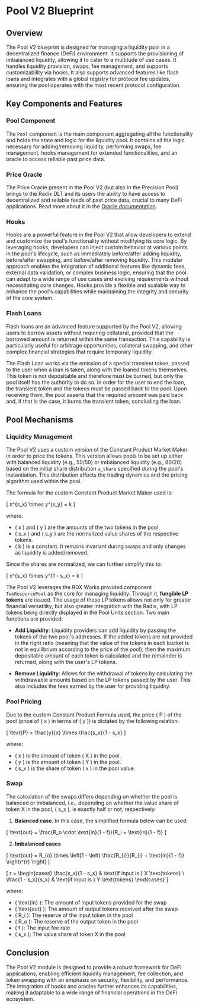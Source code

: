 # Pool V2 Blueprint

## Overview

The Pool V2 blueprint is designed for managing a liquidity pool in a decentralized finance (DeFi) environment. It supports the provisioning of imbalanced liquidity, allowing it to cater to a multitude of use cases. It handles liquidity provision, swaps, fee management, and supports customizability via hooks. It also supports advanced features like flash loans and integrates with a global registry for protocol fee updates, ensuring the pool operates with the most recent protocol configuration.

## Key Components and Features

### Pool Component

The `Pool` component is the main component aggregating all the functionality and holds the state and logic for the liquidity pool. It contains all the logic necessary for adding/removing liquidity, performing swaps, fee management, hooks management for extended functionalities, and an oracle to access reliable past price data.

### Price Oracle

The Price Oracle present in the Pool V2 (but also in the Precision Pool) brings to the Radix DLT and its users the ability to have access to decentralized and reliable feeds of past price data, crucial to many DeFi applications. Read more about it in the [Oracle documentation](../common/Oracle.md).

### Hooks

Hooks are a powerful feature in the Pool V2 that allow developers to extend and customize the pool's functionality without modifying its core logic. By leveraging hooks, developers can inject custom behavior at various points in the pool's lifecycle, such as immediately before/after adding liquidity, before/after swapping, and before/after removing liquidity. This modular approach enables the integration of additional features like dynamic fees, external data validation, or complex business logic, ensuring that the pool can adapt to a wide range of use cases and evolving requirements without necessitating core changes. Hooks provide a flexible and scalable way to enhance the pool's capabilities while maintaining the integrity and security of the core system.

### Flash Loans

Flash loans are an advanced feature supported by the Pool V2, allowing users to borrow assets without requiring collateral, provided that the borrowed amount is returned within the same transaction. This capability is particularly useful for arbitrage opportunities, collateral swapping, and other complex financial strategies that require temporary liquidity.

The Flash Loan works via the emission of a special transient token, passed to the user when a loan is taken, along with the loaned tokens themselves. This token is not depositable and therefore must be burned, but only the pool itself has the authority to do so. In order for the user to end the loan, the transient token and the tokens must be passed back to the pool. Upon receiving them, the pool asserts that the required amount was paid back and, if that is the case, it burns the transient token, concluding the loan.

## Pool Mechanisms

### Liquidity Management

The Pool V2 uses a custom version of the Constant Product Market Maker in order to price the tokens. This version allows pools to be set up either with balanced liquidity (e.g., 50/50) or imbalanced liquidity (e.g., 80/20) based on the initial share distribution `a_share` specified during the pool's instantiation. This distribution affects the trading dynamics and the pricing algorithm used within the pool.

The formula for the custom Constant Product Market Maker used is:

\[ x^{s_x} \times y^{s_y} = k \]

where:
- \( x \) and \( y \) are the amounts of the two tokens in the pool.
- \( s_x \) and \( s_y \) are the normalized value shares of the respective tokens.
- \( k \) is a constant. It remains invariant during swaps and only changes as liquidity is added/removed.

Since the shares are normalized, we can further simplify this to:

\[ x^{s_x} \times y^{1 - s_x} = k \]

The Pool V2 leverages the RDX Works provided component `TwoResourcePool` as the core for managing liquidity. Through it, **fungible LP tokens** are issued. The usage of these LP tokens allows not only for greater financial versatility, but also greater integration with the Radix, with LP tokens being directly displayed in the Pool Units section. Two main functions are provided:

- **Add Liquidity**: Liquidity providers can add liquidity by passing the tokens of the two pool's addresses. If the added tokens are not provided in the right ratio (meaning that the value of the tokens in each bucket is not in equilibrium according to the price of the pool), then the maximum depositable amount of each token is calculated and the remainder is returned, along with the user's LP tokens.

- **Remove Liquidity**: Allows for the withdrawal of tokens by calculating the withdrawable amounts based on the LP tokens passed by the user. This also includes the fees earned by the user for providing liquidity.

### Pool Pricing

Due to the custom Constant Product Formula used, the price \( P \) of the pool (price of \( x \) in terms of \( y \)) is dictated by the following relation:

\[ \text{P} = \frac{y}{x} \times \frac{s_x}{1 - s_x} \]

where:
- \( x \) is the amount of token \( X \) in the pool.
- \( y \) is the amount of token \( Y \) in the pool.
- \( s_x \) is the share of token \( x \) in the pool value.

### Swap

The calculation of the swaps differs depending on whether the pool is balanced or imbalanced, i.e., depending on whether the value share of token X in the pool, \( s_x \), is exactly half or not, respectively.

1) **Balanced case**. In this case, the simplified formula below can be used:

\[ \text{out} = \frac{R_o \cdot \text{in}(1 - f)}{R_i + \text{in}(1 - f)} \]

2) **Imbalanced cases**

\[ \text{out} = R_{o} \times \left[1 - \left( \frac{R_{i}}{R_{i} + \text{in}(1 - f)} \right)^{r} \right] \]

\[ r = \begin{cases}
\frac{s_x}{1 - s_x} & \text{if input is } X \text{tokens} \\
\frac{1 - s_x}{s_x} & \text{if input is } Y \text{tokens}
\end{cases} \]

where:
- \( \text{in} \): The amount of input tokens provided for the swap
- \( \text{out} \): The amount of output tokens received after the swap
- \( R_i \): The reserve of the input token in the pool
- \( R_o \): The reserve of the output token in the pool
- \( f \): The input fee rate
- \( s_x \): The value share of token X in the pool

## Conclusion

The Pool V2 module is designed to provide a robust framework for DeFi applications, enabling efficient liquidity management, fee collection, and token swapping with an emphasis on security, flexibility, and performance. The integration of hooks and oracles further enhances its capabilities, making it adaptable to a wide range of financial operations in the DeFi ecosystem.

